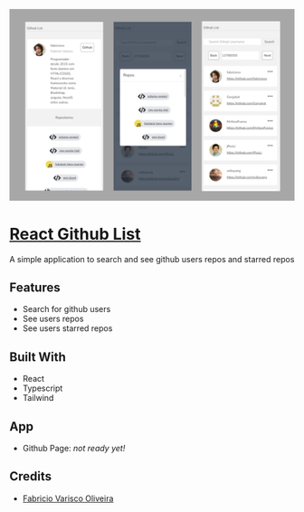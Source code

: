 ![prints](./assets/markdownImage.png)

# [React Github List](https://github.com/fabriciovo/react-github-list)
A simple application to search and see github users repos and starred repos

## Features
* Search for github users
* See users repos
* See users starred repos

## Built With
* React
* Typescript
* Tailwind

## App
* Github Page: _not ready yet!_


## Credits

- [Fabricio Varisco Oliveira](https://github.com/fabriciovo)
